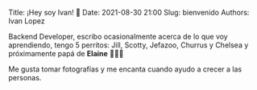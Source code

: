 Title: ¡Hey soy Ivan! 👾
Date: 2021-08-30 21:00
Slug: bienvenido
Authors: Ivan Lopez



Backend Developer, escribo ocasionalmente acerca de lo que voy aprendiendo, tengo 5 perritos: Jill, Scotty,
Jefazoo, Churrus y Chelsea y próximamente papá de **Elaine** 🥳👼🏽

Me gusta tomar fotografías y me encanta cuando ayudo a crecer a las personas.


